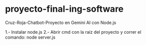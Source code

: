 # proyecto-final-ing-software
 Cruz-Roja-Chatbot-Proyecto en Gemini AI con Node.js

1.- Instalar node.js
2.- Abrir cmd con la raíz del proyecto y correr el comando: node server.js
